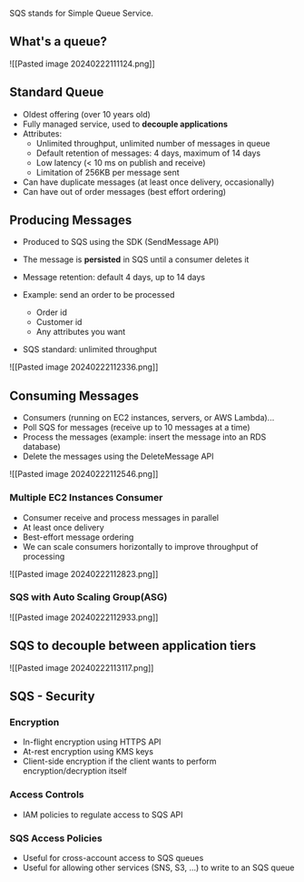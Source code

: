 SQS stands for Simple Queue Service.
## What's a queue?

![[Pasted image 20240222111124.png]]

## Standard Queue

 - Oldest offering (over 10 years old)
 - Fully managed service, used to **decouple applications**
 - Attributes:
	 - Unlimited throughput, unlimited number of messages in queue
	 - Default retention of messages: 4 days, maximum of 14 days
	 - Low latency (< 10 ms on publish and receive)
	- Limitation of 256KB per message sent
- Can have duplicate messages (at least once delivery, occasionally)
- Can have out of order messages (best effort ordering)

## Producing Messages

- Produced to SQS using the SDK (SendMessage API)
- The message is **persisted** in SQS until a consumer deletes it
- Message retention: default 4 days, up to 14 days

- Example: send an order to be processed
	- Order id
	- Customer id
	- Any attributes you want
- SQS standard: unlimited throughput

![[Pasted image 20240222112336.png]]

## Consuming Messages

- Consumers (running on EC2 instances, servers, or AWS Lambda)...
- Poll SQS for messages (receive up to 10 messages at a time)
- Process the messages (example: insert the message into an RDS database)
- Delete the messages using the DeleteMessage API

![[Pasted image 20240222112546.png]]


### Multiple EC2 Instances Consumer

- Consumer receive and process messages in parallel
- At least once delivery
- Best-effort message ordering
- We can scale consumers horizontally to improve throughput of processing

![[Pasted image 20240222112823.png]]

### SQS with Auto Scaling Group(ASG)

![[Pasted image 20240222112933.png]]

## SQS to decouple between application tiers

![[Pasted image 20240222113117.png]]

## SQS - Security

### Encryption
- In-flight encryption using HTTPS API
- At-rest encryption using KMS keys
- Client-side encryption if the client wants to perform encryption/decryption itself
### Access Controls
- IAM policies to regulate access to SQS API
### SQS Access Policies
- Useful for cross-account access to SQS queues
- Useful for allowing other services (SNS, S3, ...) to write to an SQS queue